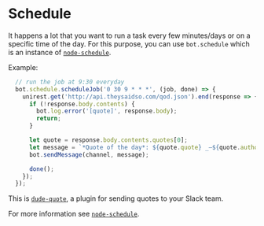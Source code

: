 # Schedule

It happens a lot that you want to run a task every few minutes/days or on a specific time of the day. For this purpose, you can use `bot.schedule` which is an instance of [`node-schedule`](https://github.com/node-schedule/node-schedule).

Example:

```javascript
  // run the job at 9:30 everyday
  bot.schedule.scheduleJob('0 30 9 * * *', (job, done) => {
    unirest.get('http://api.theysaidso.com/qod.json').end(response => {
      if (!response.body.contents) {
        bot.log.error('[quote]', response.body);
        return;
      }

      let quote = response.body.contents.quotes[0];
      let message = `*Quote of the day*: ${quote.quote} _–${quote.author}_`;
      bot.sendMessage(channel, message);

      done();
    });
  });
```

This is [`dude-quote`](https://github.com/dudeee/dude-quote), a plugin for sending quotes to your Slack team.

For more information see [`node-schedule`](https://github.com/node-schedule/node-schedule).